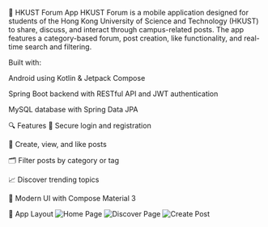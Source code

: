 📱 HKUST Forum App
HKUST Forum is a mobile application designed for students of the Hong Kong University of Science and Technology (HKUST) to share, discuss, and interact through campus-related posts. The app features a category-based forum, post creation, like functionality, and real-time search and filtering.

Built with:

Android using Kotlin & Jetpack Compose

Spring Boot backend with RESTful API and JWT authentication

MySQL database with Spring Data JPA

🔍 Features
🔐 Secure login and registration

📝 Create, view, and like posts

🗂️ Filter posts by category or tag

📈 Discover trending topics

📲 Modern UI with Compose Material 3

📸 App Layout
![Home Page](screenshots/home.png)
![Discover Page](screenshots/discover.png)
![Create Post](screenshots/create.png)

